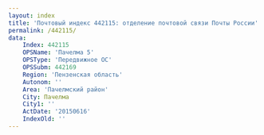 ```yaml
---
layout: index
title: 'Почтовый индекс 442115: отделение почтовой связи Почты России'
permalink: /442115/
data:
    Index: 442115
    OPSName: 'Пачелма 5'
    OPSType: 'Передвижное ОС'
    OPSSubm: 442169
    Region: 'Пензенская область'
    Autonom: ''
    Area: 'Пачелмский район'
    City: Пачелма
    City1: ''
    ActDate: '20150616'
    IndexOld: ''
---
```

